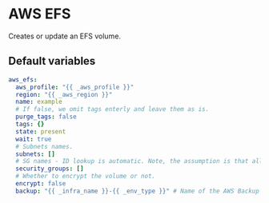 # AWS EFS

Creates or update an EFS volume.

<!--TOC-->
<!--ENDTOC-->

<!--ROLEVARS-->
## Default variables
```yaml
aws_efs:
  aws_profile: "{{ _aws_profile }}"
  region: "{{ _aws_region }}"
  name: example
  # If false, we omit tags enterly and leave them as is.
  purge_tags: false
  tags: {}
  state: present
  wait: true
  # Subnets names.
  subnets: []
  # SG names - ID lookup is automatic. Note, the assumption is that all subnets have the same SGs.
  security_groups: []
  # Whether to encrypt the volume or not.
  encrypt: false
  backup: "{{ _infra_name }}-{{ _env_type }}" # Name of the AWS Backup plan to use to backup the instance.

```

<!--ENDROLEVARS-->
